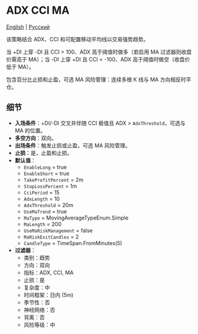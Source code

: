 # ADX CCI MA
[English](README.md) | [Русский](README_ru.md)

该策略结合 ADX、CCI 和可配置移动平均线以交易强势趋势。

当 +DI 上穿 -DI 且 CCI > 100、ADX 高于阈值时做多（若启用 MA 过滤器则收盘价需高于 MA）；当 -DI 上穿 +DI 且 CCI < -100、ADX 高于阈值时做空（收盘价低于 MA）。

包含百分比止损和止盈，可选 MA 风险管理：连续多根 K 线与 MA 方向相反时平仓。

## 细节

- **入场条件**：+DI/-DI 交叉并伴随 CCI 极值且 ADX > `AdxThreshold`，可选与 MA 的位置。
- **多空方向**：双向。
- **出场条件**：触发止损或止盈，可选 MA 风险管理。
- **止损**：是，止盈和止损。
- **默认值**：
  - `EnableLong` = true
  - `EnableShort` = true
  - `TakeProfitPercent` = 2m
  - `StopLossPercent` = 1m
  - `CciPeriod` = 15
  - `AdxLength` = 10
  - `AdxThreshold` = 20m
  - `UseMaTrend` = true
  - `MaType` = MovingAverageTypeEnum.Simple
  - `MaLength` = 200
  - `UseMaRiskManagement` = false
  - `MaRiskExitCandles` = 2
  - `CandleType` = TimeSpan.FromMinutes(5)
- **过滤器**：
  - 类别：趋势
  - 方向：双向
  - 指标：ADX, CCI, MA
  - 止损：是
  - 复杂度：中
  - 时间框架：日内 (5m)
  - 季节性：否
  - 神经网络：否
  - 背离：否
  - 风险等级：中
